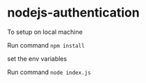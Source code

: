 # nodejs-authentication

To setup on local machine

Run command `npm install`

set the env variables

Run command `node index.js`